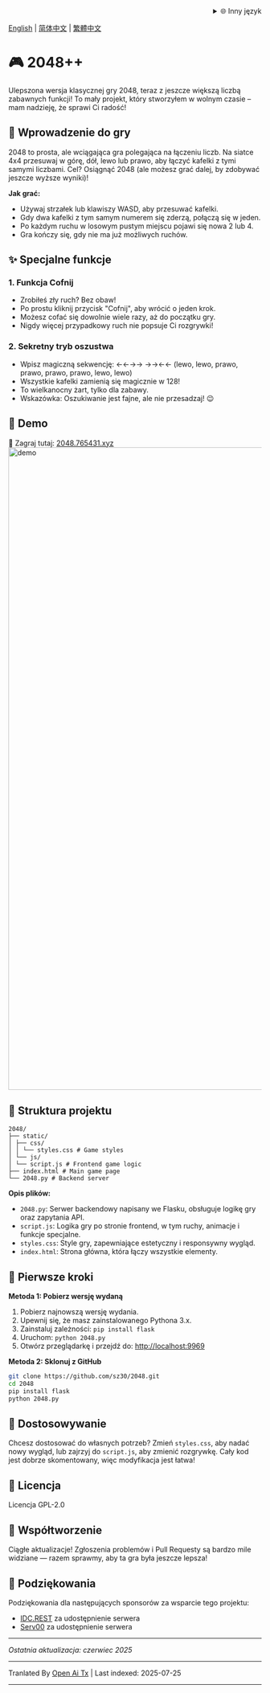<div align="right">
  <details>
    <summary >🌐 Inny język</summary>
    <div>
      <div align="center">
        <a href="https://openaitx.github.io/view.html?user=sz30&project=2048-magic&lang=ja">日本語</a>
        | <a href="https://openaitx.github.io/view.html?user=sz30&project=2048-magic&lang=ko">한국어</a>
        | <a href="https://openaitx.github.io/view.html?user=sz30&project=2048-magic&lang=hi">हिन्दी</a>
        | <a href="https://openaitx.github.io/view.html?user=sz30&project=2048-magic&lang=th">ไทย</a>
        | <a href="https://openaitx.github.io/view.html?user=sz30&project=2048-magic&lang=fr">Français</a>
        | <a href="https://openaitx.github.io/view.html?user=sz30&project=2048-magic&lang=de">Deutsch</a>
        | <a href="https://openaitx.github.io/view.html?user=sz30&project=2048-magic&lang=es">Español</a>
        | <a href="https://openaitx.github.io/view.html?user=sz30&project=2048-magic&lang=it">Itapano</a>
        | <a href="https://openaitx.github.io/view.html?user=sz30&project=2048-magic&lang=ru">Русский</a>
        | <a href="https://openaitx.github.io/view.html?user=sz30&project=2048-magic&lang=pt">Português</a>
        | <a href="https://openaitx.github.io/view.html?user=sz30&project=2048-magic&lang=nl">Nederlands</a>
        | <a href="https://openaitx.github.io/view.html?user=sz30&project=2048-magic&lang=pl">Polski</a>
        | <a href="https://openaitx.github.io/view.html?user=sz30&project=2048-magic&lang=ar">العربية</a>
        | <a href="https://openaitx.github.io/view.html?user=sz30&project=2048-magic&lang=fa">فارسی</a>
        | <a href="https://openaitx.github.io/view.html?user=sz30&project=2048-magic&lang=tr">Türkçe</a>
        | <a href="https://openaitx.github.io/view.html?user=sz30&project=2048-magic&lang=vi">Tiếng Việt</a>
        | <a href="https://openaitx.github.io/view.html?user=sz30&project=2048-magic&lang=id">Bahasa Indonesia</a>
      </div>
    </div>
  </details>
</div>


[English](https://raw.githubusercontent.com/sz30/2048--/main/README.md) | [简体中文](https://raw.githubusercontent.com/sz30/2048--/main/README.zh-CN.md) | [繁體中文](https://raw.githubusercontent.com/sz30/2048--/main/README.zh-TW.md)

# 🎮 2048++

Ulepszona wersja klasycznej gry 2048, teraz z jeszcze większą liczbą zabawnych funkcji! To mały projekt, który stworzyłem w wolnym czasie – mam nadzieję, że sprawi Ci radość!

## 🎯 Wprowadzenie do gry

2048 to prosta, ale wciągająca gra polegająca na łączeniu liczb. Na siatce 4x4 przesuwaj w górę, dół, lewo lub prawo, aby łączyć kafelki z tymi samymi liczbami. Cel? Osiągnąć 2048 (ale możesz grać dalej, by zdobywać jeszcze wyższe wyniki)!

**Jak grać:**
- Używaj strzałek lub klawiszy WASD, aby przesuwać kafelki.
- Gdy dwa kafelki z tym samym numerem się zderzą, połączą się w jeden.
- Po każdym ruchu w losowym pustym miejscu pojawi się nowa 2 lub 4.
- Gra kończy się, gdy nie ma już możliwych ruchów.

## ✨ Specjalne funkcje

### 1. Funkcja Cofnij
- Zrobiłeś zły ruch? Bez obaw!
- Po prostu kliknij przycisk "Cofnij", aby wrócić o jeden krok.
- Możesz cofać się dowolnie wiele razy, aż do początku gry.
- Nigdy więcej przypadkowy ruch nie popsuje Ci rozgrywki!

### 2. Sekretny tryb oszustwa
- Wpisz magiczną sekwencję: ←←→→ →→←← (lewo, lewo, prawo, prawo, prawo, prawo, lewo, lewo)
- Wszystkie kafelki zamienią się magicznie w 128!
- To wielkanocny żart, tylko dla zabawy.
- Wskazówka: Oszukiwanie jest fajne, ale nie przesadzaj! 😉

## 🎯 Demo

🎯 Zagraj tutaj: [2048.765431.xyz](https://2048.765431.xyz/)
<img width="1279" alt="demo" src="https://github.com/user-attachments/assets/0df2c956-b6d9-4371-a916-f6ac3ae642be" />



## 📁 Struktura projektu
```
2048/
├── static/
│ ├── css/
│ │ └── styles.css # Game styles
│ └── js/
│ └── script.js # Frontend game logic
├── index.html # Main game page
└── 2048.py # Backend server
```
**Opis plików:**
- `2048.py`: Serwer backendowy napisany we Flasku, obsługuje logikę gry oraz zapytania API.
- `script.js`: Logika gry po stronie frontend, w tym ruchy, animacje i funkcje specjalne.
- `styles.css`: Style gry, zapewniające estetyczny i responsywny wygląd.
- `index.html`: Strona główna, która łączy wszystkie elementy.

## 🚀 Pierwsze kroki

**Metoda 1: Pobierz wersję wydaną**
1. Pobierz najnowszą wersję wydania.
2. Upewnij się, że masz zainstalowanego Pythona 3.x.
3. Zainstaluj zależności: `pip install flask`
4. Uruchom: `python 2048.py`
5. Otwórz przeglądarkę i przejdź do: [http://localhost:9969](http://localhost:9969)

**Metoda 2: Sklonuj z GitHub**
```bash
git clone https://github.com/sz30/2048.git
cd 2048
pip install flask
python 2048.py
```

## 🎨 Dostosowywanie

Chcesz dostosować do własnych potrzeb? Zmień `styles.css`, aby nadać nowy wygląd, lub zajrzyj do `script.js`, aby zmienić rozgrywkę. Cały kod jest dobrze skomentowany, więc modyfikacja jest łatwa!

## 📝 Licencja

Licencja GPL-2.0

## 🤝 Współtworzenie

Ciągłe aktualizacje! Zgłoszenia problemów i Pull Requesty są bardzo mile widziane — razem sprawmy, aby ta gra była jeszcze lepsza!


## 🙏 Podziękowania

Podziękowania dla następujących sponsorów za wsparcie tego projektu:
- [IDC.REST](https://idc.rest/) za udostępnienie serwera
- [Serv00](https://www.serv00.com/) za udostępnienie serwera

---
_Ostatnia aktualizacja: czerwiec 2025_


---

Tranlated By [Open Ai Tx](https://github.com/OpenAiTx/OpenAiTx) | Last indexed: 2025-07-25

---